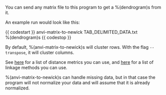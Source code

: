 You can send any matrix file to this program to get a %(dendrogram)s from it.

An example run would look like this:

{{ codestart }}
anvi-matrix-to-newick TAB_DELIMITED_DATA.txt \
                      %(dendrogram)s
{{ codestop }}

By default, %(anvi-matrix-to-newick)s will cluster rows. With the flag `--transpose`, it will cluster columns.

See [here](https://docs.scipy.org/doc/scipy/reference/generated/scipy.spatial.distance.pdist.html) for a list of distance metrics you can use, and [here](https://docs.scipy.org/doc/scipy/reference/generated/scipy.cluster.hierarchy.linkage.html) for a list of linkage methods you can use.

%(anvi-matrix-to-newick)s can handle missing data, but in that case the program will not normalize your data and will assume that it is already normalized.
